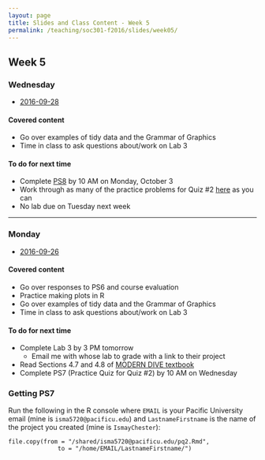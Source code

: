 ```yaml
---
layout: page
title: Slides and Class Content - Week 5
permalink: /teaching/soc301-f2016/slides/week05/
---
```


## Week 5

### Wednesday
- <a href = "{{ site.baseurl }}/teaching/soc301-f2016/slides/week-05/05b.html">2016-09-28</a>

#### Covered content
- Go over examples of tidy data and the Grammar of Graphics
- Time in class to ask questions about/work on Lab 3

#### To do for next time

- Complete [PS8](https://goo.gl/forms/LLcnjyeaemRTgH0Y2) by 10 AM on Monday, October 3
- Work through as many of the practice problems for Quiz #2 [here](http://ismayc.github.io/teaching/soc301-f2016/slides/week-05/pq2all.html) as you can
- No lab due on Tuesday next week

***

### Monday
- <a href = "{{ site.baseurl }}/teaching/soc301-f2016/slides/week-05/05a.html">2016-09-26</a>

#### Covered content
- Go over responses to PS6 and course evaluation
- Practice making plots in R
- Go over examples of tidy data and the Grammar of Graphics
- Time in class to ask questions about/work on Lab 3

#### To do for next time
- Complete Lab 3 by 3 PM tomorrow
    - Email me with whose lab to grade with a link to their project
- Read Sections 4.7 and 4.8 of [MODERN DIVE textbook](https://ismayc.github.io/moderndiver-book/4-viz.html#brief-review-of-the-grammar-of-graphics)
- Complete PS7 (Practice Quiz for Quiz #2) by 10 AM on Wednesday

### Getting PS7

Run the following in the R console where `EMAIL` is your Pacific University email (mine is `isma5720@pacificu.edu`) and `LastnameFirstname` is the name of the project you created (mine is `IsmayChester`):

```
file.copy(from = "/shared/isma5720@pacificu.edu/pq2.Rmd",
              to = "/home/EMAIL/LastnameFirstname/")